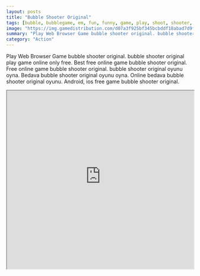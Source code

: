 ```yaml
---
layout: posts
title: "Bubble Shooter Original"
tags: [bubble, bubblegame, em, fun, funny, game, play, shoot, shooter, free, online, games, oyna, game, free, games, play, play, games]
image: "https://img.gamedistribution.com/d07a3f925bf345bcbddf18abad7d9f19.jpg"
summary: "Play Web Browser Game bubble shooter original. bubble shooter original play game online only free. Best free online game bubble shooter original. Free online game bubble shooter original. bubble shooter original oyunu oyna. Bedava bubble shooter original oyunu oyna. Online bedava bubble shooter original oyunu. Android, ios free game bubble shooter original."
category: "Action"
---
```


Play Web Browser Game bubble shooter original. bubble shooter original play game online only free. Best free online game bubble shooter original. Free online game bubble shooter original. bubble shooter original oyunu oyna. Bedava bubble shooter original oyunu oyna. Online bedava bubble shooter original oyunu. Android, ios free game bubble shooter original.

<iframe width="100%" height="480px;" src="https://html5.gamedistribution.com/d07a3f925bf345bcbddf18abad7d9f19/"></iframe>